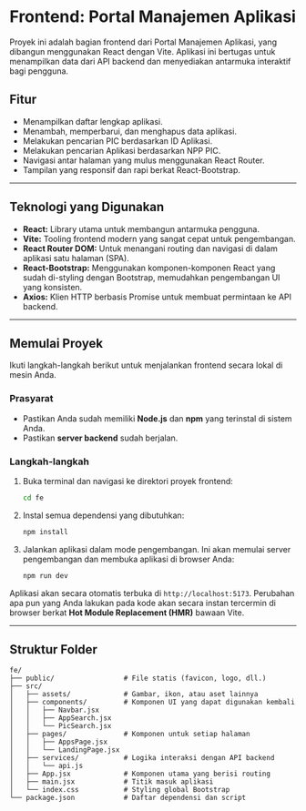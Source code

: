 # Frontend: Portal Manajemen Aplikasi

Proyek ini adalah bagian frontend dari Portal Manajemen Aplikasi, yang dibangun menggunakan React dengan Vite. Aplikasi ini bertugas untuk menampilkan data dari API backend dan menyediakan antarmuka interaktif bagi pengguna.

## Fitur

* Menampilkan daftar lengkap aplikasi.
* Menambah, memperbarui, dan menghapus data aplikasi.
* Melakukan pencarian PIC berdasarkan ID Aplikasi.
* Melakukan pencarian Aplikasi berdasarkan NPP PIC.
* Navigasi antar halaman yang mulus menggunakan React Router.
* Tampilan yang responsif dan rapi berkat React-Bootstrap.

-----

## Teknologi yang Digunakan

* **React:** Library utama untuk membangun antarmuka pengguna.
* **Vite:** Tooling frontend modern yang sangat cepat untuk pengembangan.
* **React Router DOM:** Untuk menangani routing dan navigasi di dalam aplikasi satu halaman (SPA).
* **React-Bootstrap:** Menggunakan komponen-komponen React yang sudah di-styling dengan Bootstrap, memudahkan pengembangan UI yang konsisten.
* **Axios:** Klien HTTP berbasis Promise untuk membuat permintaan ke API backend.

-----

## Memulai Proyek

Ikuti langkah-langkah berikut untuk menjalankan frontend secara lokal di mesin Anda.

### Prasyarat

* Pastikan Anda sudah memiliki **Node.js** dan **npm** yang terinstal di sistem Anda.
* Pastikan **server backend** sudah berjalan.

### Langkah-langkah

1. Buka terminal dan navigasi ke direktori proyek frontend:

    ```bash
    cd fe
    ```

2. Instal semua dependensi yang dibutuhkan:

    ```bash
    npm install
    ```

3. Jalankan aplikasi dalam mode pengembangan. Ini akan memulai server pengembangan dan membuka aplikasi di browser Anda:

    ```bash
    npm run dev
    ```

Aplikasi akan secara otomatis terbuka di `http://localhost:5173`. Perubahan apa pun yang Anda lakukan pada kode akan secara instan tercermin di browser berkat **Hot Module Replacement (HMR)** bawaan Vite.

-----

## Struktur Folder

```tree
fe/
├── public/                 # File statis (favicon, logo, dll.)
├── src/
│   ├── assets/             # Gambar, ikon, atau aset lainnya
│   ├── components/         # Komponen UI yang dapat digunakan kembali
│   │   ├── Navbar.jsx
│   │   ├── AppSearch.jsx
│   │   └── PicSearch.jsx
│   ├── pages/              # Komponen untuk setiap halaman
│   │   ├── AppsPage.jsx
│   │   └── LandingPage.jsx
│   ├── services/           # Logika interaksi dengan API backend
│   │   └── api.js
│   ├── App.jsx             # Komponen utama yang berisi routing
│   ├── main.jsx            # Titik masuk aplikasi
│   └── index.css           # Styling global Bootstrap
└── package.json            # Daftar dependensi dan script
```
